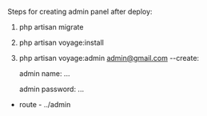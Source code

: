 Steps for creating admin panel after deploy:
1. php artisan migrate
2. php artisan voyage:install
3. php artisan voyage:admin admin@gmail.com --create:
    
    admin name: ...
    
    admin password: ...


* route - ../admin
